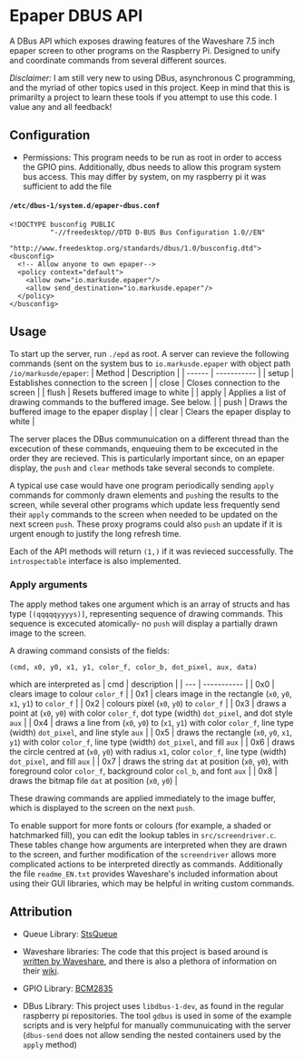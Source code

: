 # Epaper DBUS API
A DBus API which exposes drawing features of the Waveshare 7.5 inch epaper screen to other programs on the Raspberry Pi. Designed to unify and coordinate commands from several different sources. 

_Disclaimer:_ I am still very new to using DBus, asynchronous C programming, and the myriad of other topics used in this project. Keep in mind that this is primarilty a project to learn these tools if you attempt to use this code. I value any and all feedback!


## Configuration
- Permissions:
	This program needs to be run as root in order to access the GPIO pins. Additionally, dbus needs to allow this program system bus access. This may differ by system, on my raspberry pi it was sufficient to add the file

#### **`/etc/dbus-1/system.d/epaper-dbus.conf`**
```
<!DOCTYPE busconfig PUBLIC
          "-//freedesktop//DTD D-BUS Bus Configuration 1.0//EN"
          "http://www.freedesktop.org/standards/dbus/1.0/busconfig.dtd">
<busconfig>
  <!-- Allow anyone to own epaper-->
  <policy context="default">
    <allow own="io.markusde.epaper"/>
    <allow send_destination="io.markusde.epaper"/>
  </policy>
</busconfig>
```

## Usage
To start up the server, run `./epd` as root. A server can revieve the following commands (sent on the system bus to `io.markusde.epaper` with object path `/io/markusde/epaper`:
| Method | Description |
| ------ | ----------- |
| setup  | Establishes connection to the screen | 
| close  | Closes connection to the screen |
| flush	 | Resets buffered image to white |
| apply  | Applies a list of drawing commands to the buffered image. See below. |
| push   | Draws the buffered image to the epaper display |
| clear  | Clears the epaper display to white |

The server places the DBus communuication on a different thread than the excecution of these commands, enqueuing them to be excecuted in the order they are recieved. This is particularly important since, on an epaper display, the `push` and `clear` methods take several seconds to complete. 

A typical use case would have one program periodically sending `apply` commands for commonly drawn elements and `push`ing the results to the screen, while several other programs which update less frequently send their `apply` commands to the screen when needed to be updated on the next screen `push`. These proxy programs could also `push` an update if it is urgent enough to justify the long refresh time.

Each of the API methods will return `(1,)` if it was revieced successfully. The `introspectable` interface is also implemented. 

### Apply arguments
The apply method takes one argument which is an array of structs and has type `[(qqqqqyyyys)]`, representing sequence of drawing commands. This sequence is excecuted atomically- no `push` will display a partially drawn image to the screen. 

A drawing command consists of the fields:
```
(cmd, x0, y0, x1, y1, color_f, color_b, dot_pixel, aux, data)
```
which are interpreted as
| cmd | description |
| --- | ----------- |
| 0x0 | clears image to colour `color_f` |
| 0x1 | clears image in the rectangle (`x0`, `y0`, `x1`, `y1`) to `color_f` |
| 0x2 | colours pixel (`x0`, `y0`) to `color_f` |
| 0x3 | draws a point at (`x0`, `y0`) with color `color_f`, dot type (width) `dot_pixel`, and dot style `aux` |
| 0x4 | draws a line from (`x0`, `y0`) to (`x1`, `y1`) with color `color_f`, line type (width) `dot_pixel`, and line style `aux` |
| 0x5 | draws the rectangle (`x0`, `y0`, `x1`, `y1`) with color `color_f`, line type (width) `dot_pixel`, and fill `aux` |
| 0x6 | draws the circle centred at (`x0`, `y0`) with radius `x1`, color `color_f`, line type (width) `dot_pixel`, and fill `aux` |
| 0x7 | draws the string `dat` at position (`x0`, `y0`), with foreground color `color_f`, background color `col_b`, and font `aux` |
| 0x8 | draws the bitmap file `dat` at position (`x0`, `y0`) |

These drawing commands are applied immediately to the image buffer, which is displayed to the screen on the next `push`. 

To enable support for more fonts or colours (for example, a shaded or hatchmarked fill), you can edit the lookup tables in `src/screendriver.c`. These tables change how arguments are interpreted when they are drawn to the screen, and further modification of the `screendriver` allows more complicated actions to be interpreted directly as commands. Additionally the file `readme_EN.txt` provides Waveshare's included information about using their GUI libraries, which may be helpful in writing custom commands. 

## Attribution
- Queue Library: [StsQueue](https://github.com/petercrona/StsQueue)

- Waveshare libraries: The code that this project is based around is [written by Waveshare](https://github.com/waveshare/e-Paper), and there is also a plethora of information on their [wiki](https://www.waveshare.com/wiki/7.5inch_e-Paper_HAT). 

- GPIO Library: [BCM2835](http://www.airspayce.com/mikem/bcm2835/)

- DBus Library: This project uses `libdbus-1-dev`, as found in the regular raspberry pi repositories. The tool `gdbus` is used in some of the example scripts and is very helpful for manually communuicating with the server (`dbus-send` does not allow sending the nested containers used by the `apply` method)
